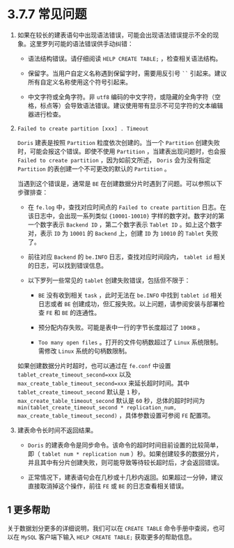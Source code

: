 # 3.7.7 常见问题

1. 如果在较长的建表语句中出现语法错误，可能会出现语法错误提示不全的现象。这里罗列可能的语法错误供手动纠错：

    * 语法结构错误。请仔细阅读 `HELP CREATE TABLE;` ，检查相关语法结构。

    * 保留字。当用户自定义名称遇到保留字时，需要用反引号 ``` `` ``` 引起来。建议所有自定义名称使用这个符号引起来。

    * 中文字符或全角字符。非 `utf8` 编码的中文字符，或隐藏的全角字符（空格，标点等）会导致语法错误。建议使用带有显示不可见字符的文本编辑器进行检查。

2. `Failed to create partition [xxx] . Timeout`

    `Doris` 建表是按照 `Partition` 粒度依次创建的。当一个 `Partition` 创建失败时，可能会报这个错误。即使不使用 `Partition` ，当建表出现问题时，也会报 `Failed to create partition` ，因为如前文所述， `Doris` 会为没有指定 `Partition` 的表创建一个不可更改的默认的 `Partition` 。

    当遇到这个错误是，通常是 `BE` 在创建数据分片时遇到了问题。可以参照以下步骤排查：

    * 在 `fe.log` 中，查找对应时间点的 `Failed to create partition` 日志。在该日志中，会出现一系列类似 `{10001-10010}` 字样的数字对。数字对的第一个数字表示 `Backend ID` ，第二个数字表示 `Tablet ID` 。如上这个数字对，表示 `ID` 为 `10001` 的 `Backend` 上，创建 `ID` 为 `10010` 的 `Tablet` 失败了。

    * 前往对应 `Backend` 的 `be.INFO` 日志，查找对应时间段内， `tablet id` 相关的日志，可以找到错误信息。

    * 以下罗列一些常见的 `tablet` 创建失败错误，包括但不限于：

        * `BE` 没有收到相关 `task` ，此时无法在 `be.INFO` 中找到 `tablet id` 相关日志或者 `BE` 创建成功，但汇报失败。以上问题，请参阅安装与部署检查 `FE` 和 `BE` 的连通性。

        * 预分配内存失败。可能是表中一行的字节长度超过了 `100KB` 。

        * `Too many open files` 。打开的文件句柄数超过了 `Linux` 系统限制。需修改 `Linux` 系统的句柄数限制。

    如果创建数据分片时超时，也可以通过在 `fe.conf` 中设置 `tablet_create_timeout_second=xxx` 以及 `max_create_table_timeout_second=xxx` 来延长超时时间。其中 `tablet_create_timeout_second` 默认是 `1` 秒， `max_create_table_timeout_second` 默认是 `60` 秒，总体的超时时间为 `min(tablet_create_timeout_second * replication_num, max_create_table_timeout_second)` ，具体参数设置可参阅 `FE` 配置项。

3. 建表命令长时间不返回结果。

    * `Doris` 的建表命令是同步命令。该命令的超时时间目前设置的比较简单，即（ `tablet num * replication num` ）秒。如果创建较多的数据分片，并且其中有分片创建失败，则可能导致等待较长超时后，才会返回错误。

    * 正常情况下，建表语句会在几秒或十几秒内返回。如果超过一分钟，建议直接取消掉这个操作，前往 `FE` 或 `BE` 的日志查看相关错误。

## 1 更多帮助

关于数据划分更多的详细说明，我们可以在 `CREATE TABLE` 命令手册中查阅，也可以在 `MySQL` 客户端下输入 `HELP CREATE TABLE;` 获取更多的帮助信息。
